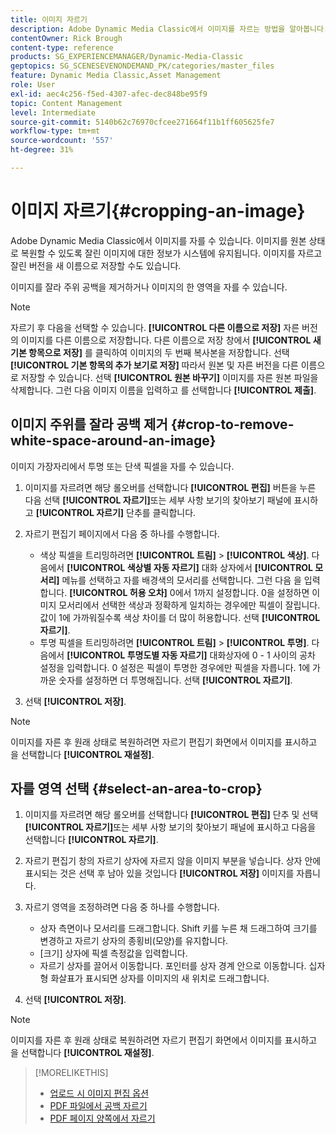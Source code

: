 ```yaml
---
title: 이미지 자르기
description: Adobe Dynamic Media Classic에서 이미지를 자르는 방법을 알아봅니다.
contentOwner: Rick Brough
content-type: reference
products: SG_EXPERIENCEMANAGER/Dynamic-Media-Classic
geptopics: SG_SCENESEVENONDEMAND_PK/categories/master_files
feature: Dynamic Media Classic,Asset Management
role: User
exl-id: aec4c256-f5ed-4307-afec-dec848be95f9
topic: Content Management
level: Intermediate
source-git-commit: 5140b62c76970cfcee271664f11b1ff605625fe7
workflow-type: tm+mt
source-wordcount: '557'
ht-degree: 31%

---
```


# 이미지 자르기{#cropping-an-image}

Adobe Dynamic Media Classic에서 이미지를 자를 수 있습니다. 이미지를 원본 상태로 복원할 수 있도록 잘린 이미지에 대한 정보가 시스템에 유지됩니다. 이미지를 자르고 잘린 버전을 새 이름으로 저장할 수도 있습니다.

이미지를 잘라 주위 공백을 제거하거나 이미지의 한 영역을 자를 수 있습니다.

>[!NOTE]
>
>자르기 후 다음을 선택할 수 있습니다. **[!UICONTROL 다른 이름으로 저장]** 자른 버전의 이미지를 다른 이름으로 저장합니다. 다른 이름으로 저장 창에서 **[!UICONTROL 새 기본 항목으로 저장]** 를 클릭하여 이미지의 두 번째 복사본을 저장합니다. 선택 **[!UICONTROL 기본 항목의 추가 보기로 저장]** 따라서 원본 및 자른 버전을 다른 이름으로 저장할 수 있습니다. 선택 **[!UICONTROL 원본 바꾸기]** 이미지를 자른 원본 파일을 삭제합니다. 그런 다음 이미지 이름을 입력하고 를 선택합니다 **[!UICONTROL 제출]**.

## 이미지 주위를 잘라 공백 제거 {#crop-to-remove-white-space-around-an-image}

이미지 가장자리에서 투명 또는 단색 픽셀을 자를 수 있습니다.

1. 이미지를 자르려면 해당 롤오버를 선택합니다 **[!UICONTROL 편집]** 버튼을 누른 다음 선택 **[!UICONTROL 자르기]**&#x200B;또는 세부 사항 보기의 찾아보기 패널에 표시하고 **[!UICONTROL 자르기]** 단추를 클릭합니다.
1. 자르기 편집기 페이지에서 다음 중 하나를 수행합니다.

   * 색상 픽셀을 트리밍하려면 **[!UICONTROL 트림]** > **[!UICONTROL 색상]**. 다음에서 **[!UICONTROL 색상별 자동 자르기]** 대화 상자에서 **[!UICONTROL 모서리]** 메뉴를 선택하고 자를 배경색의 모서리를 선택합니다. 그런 다음 을 입력합니다. **[!UICONTROL 허용 오차]** 0에서 1까지 설정합니다. 0을 설정하면 이미지 모서리에서 선택한 색상과 정확하게 일치하는 경우에만 픽셀이 잘립니다. 값이 1에 가까워질수록 색상 차이를 더 많이 허용합니다. 선택 **[!UICONTROL 자르기]**.
   * 투명 픽셀을 트리밍하려면 **[!UICONTROL 트림]** > **[!UICONTROL 투명]**. 다음에서 **[!UICONTROL 투명도별 자동 자르기]** 대화상자에 0 - 1 사이의 공차 설정을 입력합니다. 0 설정은 픽셀이 투명한 경우에만 픽셀을 자릅니다. 1에 가까운 숫자를 설정하면 더 투명해집니다. 선택 **[!UICONTROL 자르기]**.

1. 선택 **[!UICONTROL 저장]**.

>[!NOTE]
>
>이미지를 자른 후 원래 상태로 복원하려면 자르기 편집기 화면에서 이미지를 표시하고 을 선택합니다 **[!UICONTROL 재설정]**.

## 자를 영역 선택 {#select-an-area-to-crop}

1. 이미지를 자르려면 해당 롤오버를 선택합니다 **[!UICONTROL 편집]** 단추 및 선택 **[!UICONTROL 자르기]**&#x200B;또는 세부 사항 보기의 찾아보기 패널에 표시하고 다음을 선택합니다 **[!UICONTROL 자르기]**.

1. 자르기 편집기 창의 자르기 상자에 자르지 않을 이미지 부분을 넣습니다. 상자 안에 표시되는 것은 선택 후 남아 있을 것입니다 **[!UICONTROL 저장]** 이미지를 자릅니다.
1. 자르기 영역을 조정하려면 다음 중 하나를 수행합니다.

   * 상자 측면이나 모서리를 드래그합니다. Shift 키를 누른 채 드래그하여 크기를 변경하고 자르기 상자의 종횡비(모양)를 유지합니다.
   * [크기] 상자에 픽셀 측정값을 입력합니다.
   * 자르기 상자를 끌어서 이동합니다. 포인터를 상자 경계 안으로 이동합니다. 십자형 화살표가 표시되면 상자를 이미지의 새 위치로 드래그합니다.

1. 선택 **[!UICONTROL 저장]**.

>[!NOTE]
>
>이미지를 자른 후 원래 상태로 복원하려면 자르기 편집기 화면에서 이미지를 표시하고 을 선택합니다 **[!UICONTROL 재설정]**.

>[!MORELIKETHIS]
>
>* [업로드 시 이미지 편집 옵션](image-editing-options-upload.md#image-editing-options-at-upload)
>* [PDF 파일에서 공백 자르기](pdfs.md#cropping_white_space_from_a_pdf_file)
>* [PDF 페이지 양쪽에서 자르기](pdfs.md#cropping_from_the_sides_of_pdf_pages)

